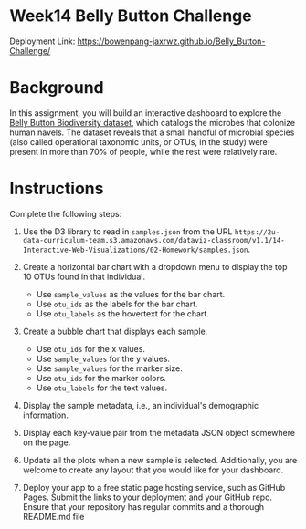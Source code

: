 # Week14 Belly Button Challenge

Deployment Link: https://bowenpang-jaxrwz.github.io/Belly_Button-Challenge/

# Background
In this assignment, you will build an interactive dashboard to explore the [Belly Button Biodiversity dataset](http://robdunnlab.com/projects/belly-button-biodiversity/), which catalogs the microbes that colonize human navels.
The dataset reveals that a small handful of microbial species (also called operational taxonomic units, or OTUs, in the study) were present in more than 70% of people, while the rest were relatively rare.

# Instructions
Complete the following steps:
1. Use the D3 library to read in ```samples.json``` from the URL ```https://2u-data-curriculum-team.s3.amazonaws.com/dataviz-classroom/v1.1/14-Interactive-Web-Visualizations/02-Homework/samples.json```.

2. Create a horizontal bar chart with a dropdown menu to display the top 10 OTUs found in that individual.
    * Use ```sample_values``` as the values for the bar chart.
    * Use ```otu_ids``` as the labels for the bar chart.
    * Use ```otu_labels``` as the hovertext for the chart.

3. Create a bubble chart that displays each sample.
    * Use ```otu_ids``` for the x values.
    * Use ```sample_values``` for the y values.
    * Use ```sample_values``` for the marker size.
    * Use ```otu_ids``` for the marker colors.
    * Use ```otu_labels``` for the text values.

4. Display the sample metadata, i.e., an individual's demographic information.

5. Display each key-value pair from the metadata JSON object somewhere on the page.

6. Update all the plots when a new sample is selected. Additionally, you are welcome to create any layout that you would like for your dashboard.

7. Deploy your app to a free static page hosting service, such as GitHub Pages. Submit the links to your deployment and your GitHub repo. Ensure that your repository has regular commits and a thorough README.md file
